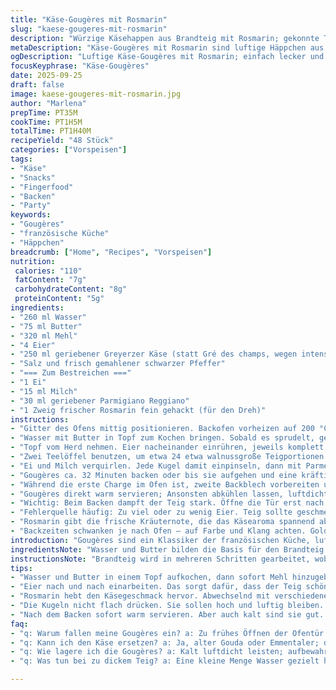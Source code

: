 ```yaml
---
title: "Käse-Gougères mit Rosmarin"
slug: "kaese-gougeres-mit-rosmarin"
description: "Würzige Käsehappen aus Brandteig mit Rosmarin; gekonnte Technik für luftig-lockeren Teig; Gougères schmecken warm und aufgewärmt; leichte Anpassung an Zutaten und Timing; Fokus auf sensorische Signale statt stures Zeitmanagement; Ergibt ca. 48 Stück, optimal fürs Teilen."
metaDescription: "Käse-Gougères mit Rosmarin sind luftige Häppchen aus Brandteig; ideal für gesellige Anlässe oder einfach zum Verwöhnen."
ogDescription: "Luftige Käse-Gougères mit Rosmarin; einfach lecker und perfekt fürs Teilen."
focusKeyphrase: "Käse-Gougères"
date: 2025-09-25
draft: false
image: kaese-gougeres-mit-rosmarin.jpg
author: "Marlena"
prepTime: PT35M
cookTime: PT1H5M
totalTime: PT1H40M
recipeYield: "48 Stück"
categories: ["Vorspeisen"]
tags:
- "Käse"
- "Snacks"
- "Fingerfood"
- "Backen"
- "Party"
keywords:
- "Gougères"
- "französische Küche"
- "Häppchen"
breadcrumb: ["Home", "Recipes", "Vorspeisen"]
nutrition: 
 calories: "110"
 fatContent: "7g"
 carbohydrateContent: "8g"
 proteinContent: "5g"
ingredients:
- "260 ml Wasser"
- "75 ml Butter"
- "320 ml Mehl"
- "4 Eier"
- "250 ml geriebener Greyerzer Käse (statt Gré des champs, wegen intensiverem Aroma)"
- "Salz und frisch gemahlener schwarzer Pfeffer"
- "=== Zum Bestreichen ==="
- "1 Ei"
- "15 ml Milch"
- "30 ml geriebener Parmigiano Reggiano"
- "1 Zweig frischer Rosmarin fein gehackt (für den Dreh)"
instructions:
- "Gitter des Ofens mittig positionieren. Backofen vorheizen auf 200 °C (Ober-/Unterhitze). Backblech mit Backpapier auslegen."
- "Wasser mit Butter in Topf zum Kochen bringen. Sobald es sprudelt, gesamte Mehlmenge auf einmal hinzufügen. Sofort mit Holzlöffel heftig rühren — klassische Technik, damit der Teig sich löst und als Kloß ansetzt. Das Geräusch wandelt sich: erst spratzig, dann dumpfer Klang, sobald das Wasser verdampft ist."
- "Topf vom Herd nehmen. Eier nacheinander einrühren, jeweils komplett einarbeiten bis teigig-glatte Masse entsteht. Konsistenz etwa zähfließend, nicht zu dünn, nicht zu fest. Erst dann Käse und Rosmarin unterheben. Würzen mit Salz und grob gemahlenem Pfeffer."
- "Zwei Teelöffel benutzen, um etwa 24 etwa walnussgroße Teigportionen mit genügend Abstand auf Blech zu setzen. Die Kugeln sollen nicht flach laufen."
- "Ei und Milch verquirlen. Jede Kugel damit einpinseln, dann mit Parmesan bestreuen. Das sorgt für schöne Farbe und zusätzlichen Geschmack. Wichtig: Aussparungen vermeiden, sonst sieht’s unsauber aus."
- "Gougères ca. 32 Minuten backen oder bis sie aufgehen und eine kräftige, goldbraune Schicht zeigen. Beim Anklopfen hohl klingen — Zeichen, dass innen hohl und luftig ist. Nicht zu kurz, sonst teils klitschig in der Mitte. Wenn Farbe stimmt, aber innen noch feucht, ruhig ein paar Minuten länger – Ofentür dabei geschlossen halten."
- "Während die erste Charge im Ofen ist, zweite Backblech vorbereiten und Teig nachlegen. So hast du gleich Nachschub, vorheizen entfällt, spart Zeit. Reihenfolge beachten: erst raus, dann hinein."
- "Gougères direkt warm servieren; Ansonsten abkühlen lassen, luftdicht lagern. Im Gefrierschrank eingefroren bleiben sie bis zu 2 Monate haltbar. Auftauen bei Zimmertemperatur; vor dem Servieren kurz im Ofen aufknuspern."
- "Wichtig: Beim Backen dampft der Teig stark. Öffne die Tür erst nach 20 Minuten, sonst fallen sie schnell zusammen. Auch beim Formen die Arbeitsfläche und Löffel leicht befeuchten, damit keine klebrigen Klumpen entstehen."
- "Fehlerquelle häufig: Zu viel oder zu wenig Eier. Teig sollte geschmeidig sein, fließt langsam vom Löffel. Sonst werden die Kugeln zu trocken oder fallen auseinander. Mein Trick: Eier immer einzeln, in kleinen Portionen, damit Konsistenz richtig passt."
- "Rosmarin gibt die frische Kräuternote, die das Käsearoma spannend abwandelt. Statt Greyerzer geht auch alter Gouda oder Emmentaler, je nachdem, was zur Hand ist. Parmesan für die Kruste ist unverzichtbar für Textur und Farbe."
- "Backzeiten schwanken je nach Ofen – auf Farbe und Klang achten. Goldbraun und hohl beim Anklopfen sind sichere Zeichen. Klappt nicht gleich? Nicht einschüchtern lassen, Brandteig ist enorm sensibel – Übung macht den Meister."
introduction: "Gougères sind ein Klassiker der französischen Küche, luftige Käsekrapfen aus Brandteig. Seit ich sie selbst zubereite, experimentiere ich mit verschiedenen Käsen und Kräutern, um mehr Persönlichkeit reinzubringen. Der Teig lebt von der richtigen Balance zwischen Flüssigkeit und Mehl, Eierstruktur und Käsearoma. Kleine goldbraune Kugeln, die beim Biss knuspern und innen weich samtig sind – das ist die Kunst. Sie eignen sich als Appetithäppchen, Beilage zu Salaten oder pur. Wichtig ist Geduld beim Backen und Augenmaß für Farbe. Rosmarin sorgt bei meiner Version für überraschende Frische. Diese Mischung aus Technik, Aromen und Erfahrung macht die Wartezeit auf ein Stück Gougère lohnenswert."
ingredientsNote: "Wasser und Butter bilden die Basis für den Brandteig – solltest du keine Butter verwenden wollen, geht auch Margarine, aber das Aroma leidet. Statt Greyerzer Käse benutze ich oft alten Gouda oder Emmentaler, die kräftiger schmecken. Das Hineinreiben von Rosmarin ist optional, bringt aber wunderbare Frische. Die Eier bestimmt nach Größe, vielleicht etwas kleiner oder größer, unbedingt darauf achten, dass der Teig die richtige elastische Textur bekommt. Parmesannachstreu für die Knusperkruste nicht weglassen, weil der Kontrast zur weichen Innenstruktur sonst fehlt. Salz selbst dosieren, lieber sparsam beginnen, da Käse schon salzig ist."
instructionsNote: "Brandteig wird in mehreren Schritten gearbeitet, wobei das „Abbrennen“ des Mehls auf die heiße Butter-Wasser-Mischung richtig gemacht sein muss – anfangs laut und spratzig, dann dumpfer Klang. Eier kommen einzeln dazu, damit sich der Teig richtig bindet, Fehler hier machen den gesamten Teig kaputt. Das Backen nach reinem Zeitplan ist oft trügerisch; ich verlasse mich auf Farbe, Geräusche und Haptik. Goldbraun bedeutet gut, hohl klingende Kugeln bestätigen die Luftigkeit. Vorsicht beim Backen: nicht früh öffnen, sonst fallen sie zusammen. Beim Formen mit angefeuchteten Löffeln klebt der Teig nicht. Zwischen den Blechen tauschen beschleunigt den Prozess, man spart Zeit und kann größere Mengen zügig backen."
tips:
- "Wasser und Butter in einem Topf aufkochen, dann sofort Mehl hinzugeben. Rühren bis der Teig sich vom Topfboden löst. Geräuschwechsel wichtig; erst spratzig, dann dumpfer. Das gibt den Schlüssel Hinweis. Teig klumpenlos, richtig entwickelt."
- "Eier nach und nach einarbeiten. Das sorgt dafür, dass der Teig schön geschmeidig wird. Einzeln einfügen – chaotisch, aber notwendig. Zu viel auf einmal führt zu Klumpen. Kontrolle über Konsistenz ist entscheidend; langsam vom Löffel fließen."
- "Rosmarin hebt den Käsegeschmack hervor. Abwechselnd mit verschiedenen Käsesorten experimentieren. Greyerzer ist stark, alter Gouda sicher auch gut. Aber beim Rosmarin; frisch ist Gesetz. Getrockneter Rosmarin nicht zu verwenden; Aroma nicht gut genug."
- "Die Kugeln nicht flach drücken. Sie sollen hoch und luftig bleiben. Abstände beim Setzen auf dem Backblech sind wichtig. Klumpen vermeiden; wichtig für schöne Präsentation. Auch beim Ausstechen - einfach Feuchtigkeit nutzen."
- "Nach dem Backen sofort warm servieren. Aber auch kalt sind sie gut. Ist etwas übrig? Luftdicht lagern, im Gefrierfach bis zu zwei Monate haltbar. Für den besten Geschmack direkt im Ofen kurz aufknuspern; die Textur macht den Unterschied."
faq:
- "q: Warum fallen meine Gougères ein? a: Zu frühes Öffnen der Ofentür ist oft der Grund. Einfach 20 Minuten warten. Dann ist etwaige Bewegung möglich."
- "q: Kann ich den Käse ersetzen? a: Ja, alter Gouda oder Emmentaler; das bietet Überraschungen im Geschmack. Alternativ, Parmesan unbedingt für die Kruste verwenden."
- "q: Wie lagere ich die Gougères? a: Kalt luftdicht leisten; aufbewahren im Kühlschrank ist empfehlenswert. Im Gefrierfach sind sie bis zwei Monate haltbar; Zeit sparen beim Auftauen."
- "q: Was tun bei zu dickem Teig? a: Eine kleine Menge Wasser gezielt hinzufügen. Langsam, um die richtige Konsistenz wiederzuerlangen. Aber sei vorsichtig; nicht zu viel, Cheesekugeln geraten nicht gut."

---
```

